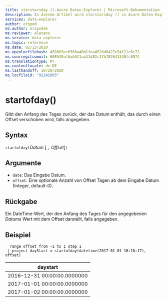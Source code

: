 ```yaml
---
title: starstarsday ()-Azure Daten-Explorer | Microsoft-Dokumentation
description: In diesem Artikel wird starstarsday () in Azure Daten-Explorer beschrieben.
services: data-explorer
author: orspod
ms.author: orspodek
ms.reviewer: alexans
ms.service: data-explorer
ms.topic: reference
ms.date: 02/13/2020
ms.openlocfilehash: 450863ec6360a40d1fea452dd0427e54f21c6c71
ms.sourcegitcommit: 608539af6ab511aa11d82c17b782641340fc8974
ms.translationtype: MT
ms.contentlocale: de-DE
ms.lasthandoff: 10/20/2020
ms.locfileid: "92241093"
---
```

# <a name="startofday"></a>startofday()

Gibt den Anfang des Tages zurück, der das Datum enthält, das durch einen Offset verschoben wird, falls angegeben.

## <a name="syntax"></a>Syntax

`startofday(`*Datum* [ `,` *Offset*]`)`

## <a name="arguments"></a>Argumente

* `date`: Das Eingabe Datum.
* `offset`: Eine optionale Anzahl von Offset Tagen ab dem Eingabe Datum (Integer, default-0). 

## <a name="returns"></a>Rückgabe

Ein DateTime-Wert, der den Anfang des Tages für den angegebenen *Datums* Wert mit dem Offset darstellt, falls angegeben.

## <a name="example"></a>Beispiel

```kusto
  range offset from -1 to 1 step 1
 | project dayStart = startofday(datetime(2017-01-01 10:10:17), offset) 
```

|daystart|
|---|
|2016-12-31 00:00:00.0000000|
|2017-01-01 00:00:00.0000000|
|2017-01-02 00:00:00.0000000|
